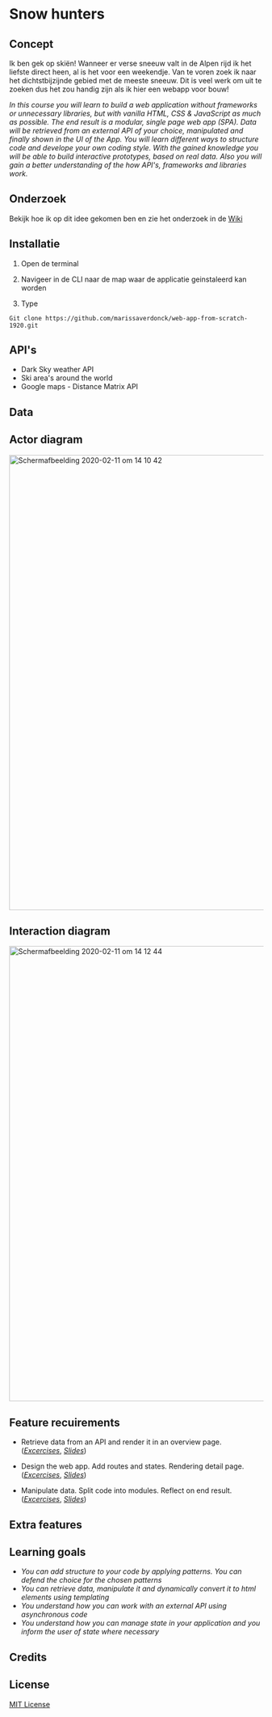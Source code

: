 # Snow hunters

## Concept

Ik ben gek op skiën! Wanneer er verse sneeuw valt in de Alpen rijd ik het liefste direct heen, al is het voor een weekendje. Van te voren zoek ik naar het dichtstbijzijnde gebied met de meeste sneeuw. Dit is veel werk om uit te zoeken dus het zou handig zijn als ik hier een webapp voor bouw!

_In this course you will learn to build a web application without frameworks or unnecessary libraries, but with vanilla HTML, CSS & JavaScript as much as possible. The end result is a modular, single page web app (SPA). Data will be retrieved from an external API of your choice, manipulated and finally shown in the UI of the App. You will learn different ways to structure code and develope your own coding style. With the gained knowledge you will be able to build interactive prototypes, based on real data. Also you will gain a better understanding of the how API's, frameworks and libraries work._


## Onderzoek
Bekijk hoe ik op dit idee gekomen ben en zie het onderzoek in de [Wiki](https://github.com/marissaverdonck/web-app-from-scratch-1920/wiki)

## Installatie
1. Open de terminal

2. Navigeer in de CLI naar de map waar de applicatie geinstaleerd kan worden

3. Type <br/>
```
Git clone https://github.com/marissaverdonck/web-app-from-scratch-1920.git
```

## API's 
* Dark Sky weather API
* Ski area's around the world
* Google maps - Distance Matrix API


## Data


## Actor diagram
<img width="900" alt="Schermafbeelding 2020-02-11 om 14 10 42" src="https://user-images.githubusercontent.com/43657951/74239582-69ce5c00-4cd8-11ea-8044-7c39c6c4b7ae.png">

## Interaction diagram

<img width="900" alt="Schermafbeelding 2020-02-11 om 14 12 44" src="https://user-images.githubusercontent.com/43657951/74239675-a13d0880-4cd8-11ea-87dd-b4268fcf4c21.png">

## Feature recuirements

* Retrieve data from an API and render it in an overview page. (_[Excercises](https://github.com/cmda-minor-web/web-app-from-scratch-1920/blob/master/course/week-1.md)_,
_[Slides](https://drive.google.com/open?id=1Rjl9xqXoKniQSRJPdkU1O5YwWC33SJK8KiV0a-H_xZU)_)


* Design the web app. Add routes and states. Rendering detail page. (_[Excercises](https://github.com/cmda-minor-web/web-app-from-scratch-1920/blob/master/course/week-2.md)_,
_[Slides](https://drive.google.com/open?id=1IqQeu1m0dQiSC_KCvrn8eencAgtYe7X6qT-gm0n9Bmc)_)

* Manipulate data. Split code into modules. Reflect on end result. (_[Excercises](https://github.com/cmda-minor-web/web-app-from-scratch-1920/blob/master/course/week-3.md)_, 
_[Slides](https://drive.google.com/open?id=1BSzGYNLMgtHD4HRnK7f0DgyTv4Pg3xsQwD_eYNo7v0Y)_)


## Extra features


## Learning goals
* _You can add structure to your code by applying patterns. You can defend the choice for the chosen patterns_
* _You can retrieve data, manipulate it and dynamically convert it to html elements using templating_
* _You understand how you can work with an external API using asynchronous code_
* _You understand how you can manage state in your application and you inform the user of state where necessary_

## Credits

## License
[MIT License](https://github.com/marissaverdonck/web-app-from-cratch/blob/master/license)




